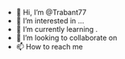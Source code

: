 - 👋 Hi, I’m @Trabant77
- 👀 I’m interested in ...
- 🌱 I’m currently learning .
- 💞️ I’m looking to collaborate on 
- 📫 How to reach me 
